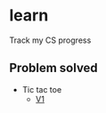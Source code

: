 # learn
Track my CS progress

## Problem solved 
- Tic tac toe
  - [V1](https://github.com/maferland/learn/commit/7ace651c36862f2264ee1dcd87a7715da2df8d18)
